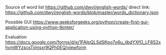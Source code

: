 
Source of word list
https://github.com/dwyl/english-words/
direct link:
https://github.com/dwyl/english-words/blob/master/words_dictionary.json



Possible GUI
https://www.geeksforgeeks.org/python/create-first-gui-application-using-python-tkinter/


Evaluation
https://docs.google.com/forms/d/e/1FAIpQLSdSKpo7o6u_ijbdYXfO_LF8S2xhvmWYzscsTiimsxr9QPh0EQ/viewform
